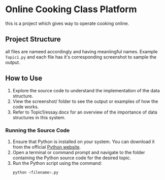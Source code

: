# Online Cooking Class Platform
this is a project which gives way to operate cooking online.
## Project Structure
all files are nameed accordingly and having meaniingful names. Example ``Topic1.py`` and each file has it's corresponding screenshot to sample the output.

## How to Use
1. Explore the source code to understand the implementation of the data structure.
2. View the screenshot/ folder to see the output or examples of how the code works.
3. Refer to Topic1/essay.docx for an overview of the importance of data structures in this system.

### Running the Source Code
1. Ensure that Python is installed on your system. You can download it from the official [Python website](https://www.python.org).
2. Open a terminal or command prompt and navigate to the folder containing the Python source code for the desired topic.
3. Run the Python script using the command:
   ```bash
   python <filename>.py
